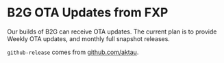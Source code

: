 B2G OTA Updates from FXP
=======================

Our builds of B2G can receive OTA updates. The current plan is to
provide Weekly OTA updates, and monthly full snapshot releases.

`github-release` comes from [github.com/aktau](https://github.com/aktau/github-release).

